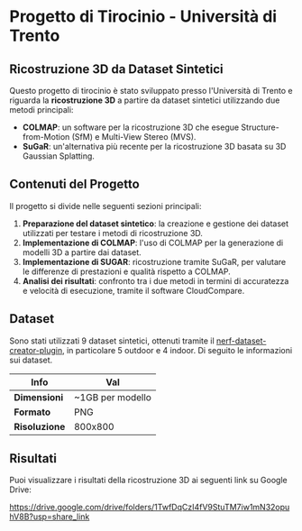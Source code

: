 # Progetto di Tirocinio - Università di Trento

## Ricostruzione 3D da Dataset Sintetici

Questo progetto di tirocinio è stato sviluppato presso l'Università di Trento e riguarda la **ricostruzione 3D** a partire da dataset sintetici utilizzando due metodi principali:

- **COLMAP**: un software per la ricostruzione 3D che esegue Structure-from-Motion (SfM) e Multi-View Stereo (MVS).
- **SuGaR**: un'alternativa più recente per la ricostruzione 3D basata su 3D Gaussian Splatting.

## Contenuti del Progetto

Il progetto si divide nelle seguenti sezioni principali:

1. **Preparazione del dataset sintetico**: la creazione e gestione dei dataset utilizzati per testare i metodi di ricostruzione 3D.
2. **Implementazione di COLMAP**: l'uso di COLMAP per la generazione di modelli 3D a partire dai dataset.
3. **Implementazione di SUGAR**: ricostruzione tramite SuGaR, per valutare le differenze di prestazioni e qualità rispetto a COLMAP.
4. **Analisi dei risultati**: confronto tra i due metodi in termini di accuratezza e velocità di esecuzione, tramite il software CloudCompare.


## Dataset
Sono stati utilizzati 9 dataset sintetici, ottenuti tramite il [nerf-dataset-creator-plugin](https://github.com/AndreaMas/nerf-dataset-creator-plugin), in particolare 5 outdoor e 4 indoor. Di seguito le informazioni sui dataset.

| Info  | Val |
|-------------------|-----------------|
| **Dimensioni**      |   ~1GB per modello      |
| **Formato**      | PNG        |
| **Risoluzione**      | 800x800       |


## Risultati

Puoi visualizzare i risultati della ricostruzione 3D ai seguenti link su Google Drive:

https://drive.google.com/drive/folders/1TwfDqCzI4fV9StuTM7iw1mN32opuhV8B?usp=share_link

